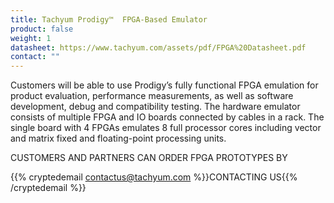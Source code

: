 ```yaml
---
title: Tachyum Prodigy™  FPGA-Based Emulator
product: false
weight: 1
datasheet: https://www.tachyum.com/assets/pdf/FPGA%20Datasheet.pdf
contact: ""
---
```

Customers will be able to use Prodigy’s fully functional FPGA emulation for product evaluation, performance measurements, as well as software development, debug and compatibility testing. The hardware emulator consists of multiple FPGA and IO boards connected by cables in a rack. The single board with 4 FPGAs emulates 8 full processor cores including vector and matrix fixed and floating-point processing units.

CUSTOMERS AND PARTNERS CAN ORDER FPGA PROTOTYPES BY

{{% cryptedemail contactus@tachyum.com %}}CONTACTING US{{% /cryptedemail %}}